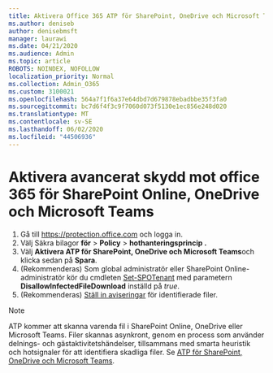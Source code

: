 ```yaml
---
title: Aktivera Office 365 ATP för SharePoint, OneDrive och Microsoft Teams
ms.author: deniseb
author: denisebmsft
manager: laurawi
ms.date: 04/21/2020
ms.audience: Admin
ms.topic: article
ROBOTS: NOINDEX, NOFOLLOW
localization_priority: Normal
ms.collection: Admin_O365
ms.custom: 3100021
ms.openlocfilehash: 564a7f1f6a37e64dbd7d679878ebadbbe35f3fa0
ms.sourcegitcommit: bc7d6f4f3c9f7060d073f5130e1ec856e248d020
ms.translationtype: MT
ms.contentlocale: sv-SE
ms.lasthandoff: 06/02/2020
ms.locfileid: "44506936"
---
```

# <a name="enable-office-365-advanced-threat-protection-for-sharepoint-online-onedrive-and-microsoft-teams"></a>Aktivera avancerat skydd mot office 365 för SharePoint Online, OneDrive och Microsoft Teams

1. Gå till https://protection.office.com och logga in.
2. Välj Säkra bilagor **för**  >  **Policy**  >  **hothanteringsprincip .**
3. Välj **Aktivera ATP för SharePoint, OneDrive och Microsoft Teams**och klicka sedan på **Spara**.
4. (Rekommenderas) Som global administratör eller SharePoint Online-administratör kör du cmdleten [Set-SPOTenant](https://docs.microsoft.com/powershell/module/sharepoint-online/Set-SPOTenant?view=sharepoint-ps) med parametern **DisallowInfectedFileDownload** inställd på *true*.
5. (Rekommenderas) [Ställ in aviseringar](https://docs.microsoft.com/microsoft-365/security/office-365-security/turn-on-atp-for-spo-odb-and-teams#set-up-alerts-for-detected-files) för identifierade filer.

> [!NOTE]
> ATP kommer att skanna varenda fil i SharePoint Online, OneDrive eller Microsoft Teams. Filer skannas asynkront, genom en process som använder delnings- och gästaktivitetshändelser, tillsammans med smarta heuristik och hotsignaler för att identifiera skadliga filer. Se [ATP för SharePoint, OneDrive och Microsoft Teams](https://docs.microsoft.com/microsoft-365/security/office-365-security/atp-for-spo-odb-and-teams).